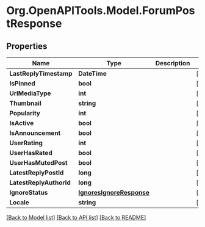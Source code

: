 # Org.OpenAPITools.Model.ForumPostResponse

## Properties

Name | Type | Description | Notes
------------ | ------------- | ------------- | -------------
**LastReplyTimestamp** | **DateTime** |  | [optional] 
**IsPinned** | **bool** |  | [optional] 
**UrlMediaType** | **int** |  | [optional] 
**Thumbnail** | **string** |  | [optional] 
**Popularity** | **int** |  | [optional] 
**IsActive** | **bool** |  | [optional] 
**IsAnnouncement** | **bool** |  | [optional] 
**UserRating** | **int** |  | [optional] 
**UserHasRated** | **bool** |  | [optional] 
**UserHasMutedPost** | **bool** |  | [optional] 
**LatestReplyPostId** | **long** |  | [optional] 
**LatestReplyAuthorId** | **long** |  | [optional] 
**IgnoreStatus** | [**IgnoresIgnoreResponse**](IgnoresIgnoreResponse.md) |  | [optional] 
**Locale** | **string** |  | [optional] 

[[Back to Model list]](../README.md#documentation-for-models) [[Back to API list]](../README.md#documentation-for-api-endpoints) [[Back to README]](../README.md)

